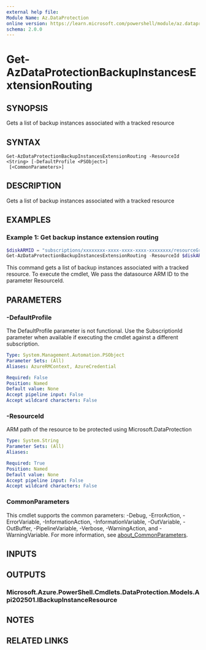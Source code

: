 ```yaml
---
external help file:
Module Name: Az.DataProtection
online version: https://learn.microsoft.com/powershell/module/az.dataprotection/get-azdataprotectionbackupinstancesextensionrouting
schema: 2.0.0
---
```


# Get-AzDataProtectionBackupInstancesExtensionRouting

## SYNOPSIS
Gets a list of backup instances associated with a tracked resource

## SYNTAX

```
Get-AzDataProtectionBackupInstancesExtensionRouting -ResourceId <String> [-DefaultProfile <PSObject>]
 [<CommonParameters>]
```

## DESCRIPTION
Gets a list of backup instances associated with a tracked resource

## EXAMPLES

### Example 1: Get backup instance extension routing
```powershell
$diskARMID = "subscriptions/xxxxxxxx-xxxx-xxxx-xxxx-xxxxxxxx/resourceGroups/testRG/providers/Microsoft.Compute/disks/testDisk"
Get-AzDataProtectionBackupInstancesExtensionRouting -ResourceId $diskARMID
```

This command gets a list of backup instances associated with a tracked resource.
To execute the cmdlet, We pass the datasource ARM ID to the parameter ResourceId.

## PARAMETERS

### -DefaultProfile
The DefaultProfile parameter is not functional.
Use the SubscriptionId parameter when available if executing the cmdlet against a different subscription.

```yaml
Type: System.Management.Automation.PSObject
Parameter Sets: (All)
Aliases: AzureRMContext, AzureCredential

Required: False
Position: Named
Default value: None
Accept pipeline input: False
Accept wildcard characters: False
```

### -ResourceId
ARM path of the resource to be protected using Microsoft.DataProtection

```yaml
Type: System.String
Parameter Sets: (All)
Aliases:

Required: True
Position: Named
Default value: None
Accept pipeline input: False
Accept wildcard characters: False
```

### CommonParameters
This cmdlet supports the common parameters: -Debug, -ErrorAction, -ErrorVariable, -InformationAction, -InformationVariable, -OutVariable, -OutBuffer, -PipelineVariable, -Verbose, -WarningAction, and -WarningVariable. For more information, see [about_CommonParameters](http://go.microsoft.com/fwlink/?LinkID=113216).

## INPUTS

## OUTPUTS

### Microsoft.Azure.PowerShell.Cmdlets.DataProtection.Models.Api202501.IBackupInstanceResource

## NOTES

## RELATED LINKS

